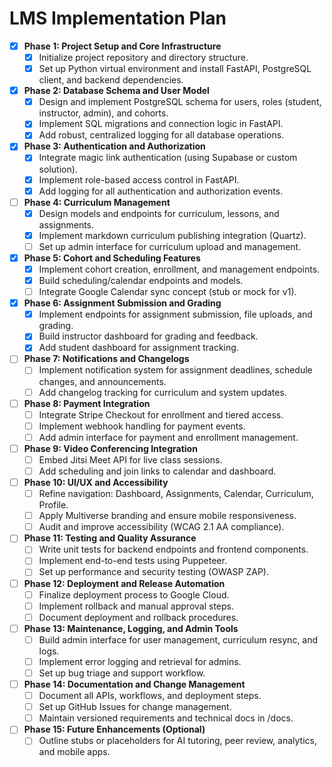 # LMS Implementation Plan

- [x] **Phase 1: Project Setup and Core Infrastructure**
  - [x] Initialize project repository and directory structure.
  - [x] Set up Python virtual environment and install FastAPI, PostgreSQL client, and backend dependencies.

- [x] **Phase 2: Database Schema and User Model**
  - [x] Design and implement PostgreSQL schema for users, roles (student, instructor, admin), and cohorts.
  - [x] Implement SQL migrations and connection logic in FastAPI.
  - [x] Add robust, centralized logging for all database operations.

- [x] **Phase 3: Authentication and Authorization**
  - [x] Integrate magic link authentication (using Supabase or custom solution).
  - [x] Implement role-based access control in FastAPI.
  - [x] Add logging for all authentication and authorization events.

- [ ] **Phase 4: Curriculum Management**
  - [x] Design models and endpoints for curriculum, lessons, and assignments.
  - [x] Implement markdown curriculum publishing integration (Quartz).
  - [ ] Set up admin interface for curriculum upload and management.

- [x] **Phase 5: Cohort and Scheduling Features**
  - [x] Implement cohort creation, enrollment, and management endpoints.
  - [x] Build scheduling/calendar endpoints and models.
  - [ ] Integrate Google Calendar sync concept (stub or mock for v1).

- [x] **Phase 6: Assignment Submission and Grading**
  - [x] Implement endpoints for assignment submission, file uploads, and grading.
  - [x] Build instructor dashboard for grading and feedback.
  - [x] Add student dashboard for assignment tracking.

- [ ] **Phase 7: Notifications and Changelogs**
  - [ ] Implement notification system for assignment deadlines, schedule changes, and announcements.
  - [ ] Add changelog tracking for curriculum and system updates.

- [ ] **Phase 8: Payment Integration**
  - [ ] Integrate Stripe Checkout for enrollment and tiered access.
  - [ ] Implement webhook handling for payment events.
  - [ ] Add admin interface for payment and enrollment management.

- [ ] **Phase 9: Video Conferencing Integration**
  - [ ] Embed Jitsi Meet API for live class sessions.
  - [ ] Add scheduling and join links to calendar and dashboard.

- [ ] **Phase 10: UI/UX and Accessibility**
  - [ ] Refine navigation: Dashboard, Assignments, Calendar, Curriculum, Profile.
  - [ ] Apply Multiverse branding and ensure mobile responsiveness.
  - [ ] Audit and improve accessibility (WCAG 2.1 AA compliance).

- [ ] **Phase 11: Testing and Quality Assurance**
  - [ ] Write unit tests for backend endpoints and frontend components.
  - [ ] Implement end-to-end tests using Puppeteer.
  - [ ] Set up performance and security testing (OWASP ZAP).

- [ ] **Phase 12: Deployment and Release Automation**
  - [ ] Finalize deployment process to Google Cloud.
  - [ ] Implement rollback and manual approval steps.
  - [ ] Document deployment and rollback procedures.

- [ ] **Phase 13: Maintenance, Logging, and Admin Tools**
  - [ ] Build admin interface for user management, curriculum resync, and logs.
  - [ ] Implement error logging and retrieval for admins.
  - [ ] Set up bug triage and support workflow.

- [ ] **Phase 14: Documentation and Change Management**
  - [ ] Document all APIs, workflows, and deployment steps.
  - [ ] Set up GitHub Issues for change management.
  - [ ] Maintain versioned requirements and technical docs in /docs.

- [ ] **Phase 15: Future Enhancements (Optional)**
  - [ ] Outline stubs or placeholders for AI tutoring, peer review, analytics, and mobile apps. 